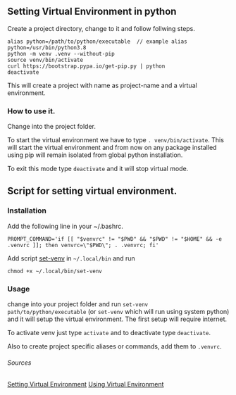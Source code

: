 ## Setting Virtual Environment in python

Create a project directory, change to it and follow follwing steps.

```
alias python=/path/to/python/executable  // example alias python=/usr/bin/python3.8
python -m venv .venv --without-pip
source venv/bin/activate
curl https://bootstrap.pypa.io/get-pip.py | python
deactivate
```

This will create a project with name as project-name and a virtual environment.

### How to use it.

Change into the project folder.

To start the virtual environment we have to type `. venv/bin/activate`. This will start the virtual environment and from now on any package installed using pip will remain isolated from global python installation.

To exit this mode type `deactivate` and it will stop virtual mode.

## Script for setting virtual environment.

### Installation

Add the following line in your ~/.bashrc.

```
PROMPT_COMMAND='if [[ "$venvrc" != "$PWD" && "$PWD" != "$HOME" && -e .venvrc ]]; then venvrc=\"$PWD\"; . .venvrc; fi'
```

Add script [set-venv](set-venv) in `~/.local/bin` and run

```
chmod +x ~/.local/bin/set-venv
```

### Usage

change into your project folder and run `set-venv path/to/python/executable` (or `set-venv` which will run using system python) and it will setup the virtual environment. The first setup will require internet.

To activate venv just type `activate` and to deactivate type `deactivate`.

Also to create project specific aliases or commands, add them to `.venvrc`.

###### Sources

[Setting Virtual Environment](https://github.com/ContinuumIO/anaconda-issues/issues/6917#issuecomment-340014721)
[Using Virtual Environment](https://docs.python-guide.org/dev/virtualenvs/#lower-level-virtualenv)
